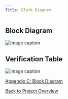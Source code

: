```yaml
---
Title: Block Diagram
---
```


## Block Diagram

![image caption](https://imgur.com/om0EvsU)

## Verification Table

![image caption](https://imgur.com/JYterZr)

[Appendix C: Block Diagram](BlockDiagram.md)

[Back to Project Overview](index.md)
